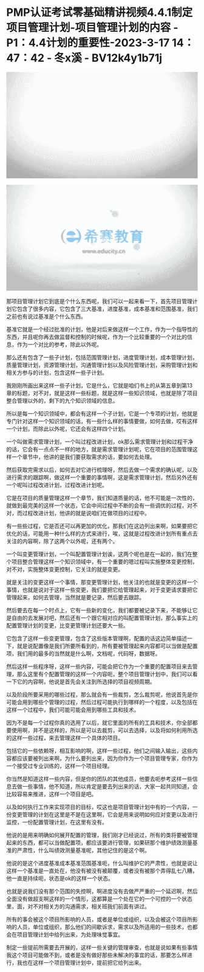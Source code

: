 # PMP认证考试零基础精讲视频4.4.1制定项目管理计划-项目管理计划的内容 - P1：4.4计划的重要性-2023-3-17 14：47：42 - 冬x溪 - BV12k4y1b71j

![](img/e7a7f309b3a4b7b5be7b9e13bb09f228_0.png)

![](img/e7a7f309b3a4b7b5be7b9e13bb09f228_1.png)

那项目管理计划它到底是个什么东西呢，我们可以一起来看一下，首先项目管理计划它包含了很多内容，它包含了三大基准，进度基准，成本基准和范围基准，我们之前也有说过基准是个什么东西。

基准它就是一个经过批准的计划，他是对后来做这样一个工作，作为一个指导性的东西，并且呢你再去做监督和控制的时候呢，作为一个比较重要的一个对比的信息，作为一个对比的参考，除此以外呢。

那么还有包含了一些子计划，包括范围管理计划，进度管理计划，成本管理计划，质量管理计划，资源管理计划，沟通管理计划以及风险管理计划，采购管理计划和相关方参与的计划，包含这样一些子计划。

我刚刚所画出来这样一些子计划，它是什么，它就是咱们书上的从第五章到第13章的标题，对不对，就是这样一些标题，就是这样一些知识领域，也就是除了项目整合管理以外的，剩下的九个知识领域的信息。

所以是每一个知识领域中，都会有这样一个子计划，它是一个专项的计划，他就是专门针对这样一个知识领域的话，有一些什么样的事情要做，如何去做，哎有这样一个计划，而除此以外呢，它还会有这样四个计划。

一个叫做需求管理计划，一个叫过程改进计划，ok那么需求管理计划和过程干净的话，它会有一点点不一样的地方，就是需求管理计划呢，它在项目的范围管理这样一个章节中，他讲的是我们要获取需求的话，要如何去处理。

然后获取完需求以后，如何去对它进行梳理呀，然后去做一个需求的确认呢，以及进行需求的跟踪啊，做这样一个重要的事情啊，这是需求管理计划，然后另外还有一个呢叫过程改进计划，过程改进计划呢。

它是在项目的质量管理这样一个章节，我们知道质量的话，他不可能是一次性的，就做到最完美的这样一个状态，它会中间过程中不断的会有一些调优的过程，对不对，而过程改进计划，他讲的就是说咱们在做项目的过程中。

有一些些过程，它是否还可以再更加的优化，那我们在这边列出来啊，如果要把它优化的话，可能用一种什么样的方式来进行，唉，这就是过程改进计划所有重点去关注的内容啊，除了这两个以外呢，还有两个。

一个叫变更管理计划，一个叫配置管理计划诶，这两个呢也是在一起的，我们在整个项目整合管理这样一个知识领域中，有一个重要的嗯过程叫实施整体变更控制，对不对，实施整体变更控制，它关注的就是变更。

就是关注的变更这样一个事情，那变更管理计划，他关注的也就是变更的这样一个事情，也就是说对于这样一些变更，我们要把它给管理起来，对于变更请求要把它管理起来，如何去管理，当然就是要记录，然后要去跟踪。

然后要去在每一个时点上，它有一些新的变化，我们都要被记录下来，不能够让它是自由的去发展对吧，然后还有一个跟它相对应的叫配置管理计划，那么事实上的配置管理计划的变更，比变更管理计划还要大一些。

它包含了这样一些变更管理，包含了这些版本管理啊，配置的话这边简单描述一下，就是说配置像是我们所要所看到的，所有要被管理起来内容都可以当做是配置项，我们用的最多的当然就是什么啊，文档呢，代码呀，数据呀。

然后这样一些程序呀，这样一些内容，可能会把它作为一个重要的配置项目来去管理，那么这里有个配置管理的这样一个内容呃，整个项目管理计划中，我们可以看一下它的内容啊，他说是首先会关注到所选择的项目视频周期。

以及阶段所要采用的哪些过程，那么就会有一些裁剪，怎么裁剪呢，他说首先是你可能会用到哪些个管理的过程，然后过程可能执行到哪样的一个程度，以及包括在这样一个过程中，我们可能可能会用到哪些工具和技术。

因为不是每一个过程你真的选用了以后，就它里面的所有的工具和技术，你全部都要使用啊，并不是这样的，所以是可以去裁剪，可以去选择，以及将如何利用所选的这样一些过程，来去管理这样一个具体的项目。

包括它的一些依赖呀，相互影响的啊，这样一些过程，他们之间输入输出，这些内容都应该要被列出来啊，为什么要列出来，因为你作为一个项目管理专家，你作为一个接受过专业训练的，这样一个项目经理。

你当然是知道这样一些内容，但是你的团队的其他成员，他要去呃参考这样一些信息去做一些事情，他不知道，所以肯定是要去列出来的话，大家一起共同知道，会比较容易来推进，这样一个项目是吧。

以及如何执行工作来实现项目的目标，哎这也是项目管理计划中有的一个内容，一份变更管理的计划在这里是不是在这里啊，它会是用来说明如何应对变更以及进行监控，一份配置管理计划，在这里有没有。

他说的是用来明确如何展开配置的管理，我们刚才已经说过，所有的类将要被管理起来的东西，都可以当做配置项，都应该要进行管理，如果研那个维护绩效测量基准的严肃性，什么叫绩效测量基准呢，其他记住的是这个啊。

他说的是这个进度基准成本基准范围基准呃，什么叫维护它的严肃性，也就是说让这样一个基准是一直处在，他没有被没有被颠覆，或者没有被那个弄得乱七八糟，他一直是持续呃，状态是ok的这样一个状态。

也就是说我们没有那个范围的失控啊，啊进度没有去做严严重的一个延迟啊，然后全面没有做超支啊这样的一个情形，这都算是一个处在它的一个可控的一个状态里，面，对不对相关方的沟通需求，相关班我们前面有讲过。

所有的事会被这个项目所影响的人员，或者是单位或组织，以及会被这个项目所影响的人员，单位或组织，那么他们的间歇诉求，需求以及所适用的一些技术，也都会在项目管理计划中给列出来，为处理味觉事宜。

制定一些提前所需要去开展的，这样一些关键的管理审查，也就是说如果有些事情我这个项目可能做不到，或者是没有做好那些未解决的事宜的话，那要怎么样进行，我也在这样一个项目管理计划中，提前把它给列出来。

